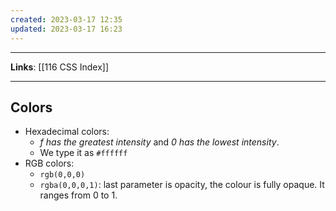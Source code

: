 ```yaml
---
created: 2023-03-17 12:35
updated: 2023-03-17 16:23
---
```

---
**Links**: [[116 CSS Index]]

---
## Colors
- Hexadecimal colors:
	- *f has the greatest intensity* and *0 has the lowest intensity*.
	- We type it as `#ffffff` 
- RGB colors:
	- `rgb(0,0,0)`
	- `rgba(0,0,0,1)`: last parameter is opacity, the colour is fully opaque. It ranges from 0 to 1.